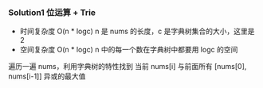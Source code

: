 ### Solution1 位运算 + Trie

- 时间复杂度 O(n * logc)
    n 是 nums 的长度，c 是字典树集合的大小，这里是 2
- 空间复杂度 O(n * logc)
    n 中的每一个数在字典树中都要用 logc 的空间

遍历一遍 nums，利用字典树的特性找到 当前 nums[i] 与前面所有 [nums[0], nums[i-1]] 异或的最大值

